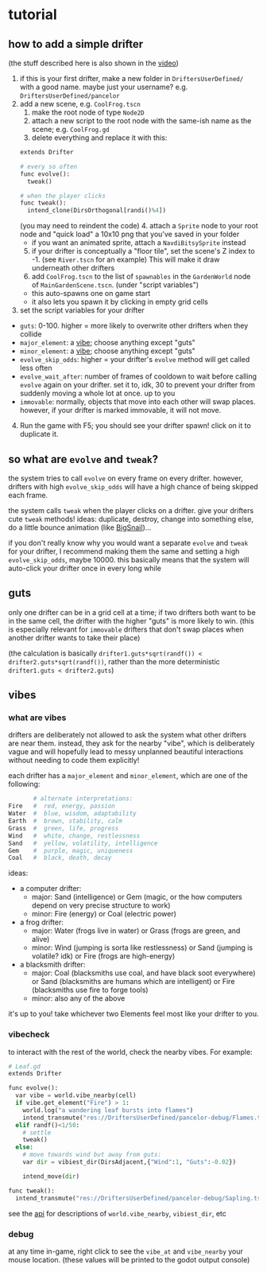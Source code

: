 # tutorial

## how to add a simple drifter

(the stuff described here is also shown in the [video](./video.md))

1. if this is your first drifter, make a new folder in `DriftersUserDefined/` with a good name. maybe just your username? e.g. `DriftersUserDefined/pancelor`
2. add a new scene, e.g. `CoolFrog.tscn`
    1. make the root node of type `Node2D`
    2. attach a new script to the root node with the same-ish name as the scene; e.g. `CoolFrog.gd`
    3. delete everything and replace it with this:
    ```python
    extends Drifter

    # every so often
    func evolve():
      tweak()

    # when the player clicks
    func tweak():
      intend_clone(DirsOrthogonal[randi()%4])
    ```
    (you may need to reindent the code)
    4. attach a `Sprite` node to your root node and "quick load" a 10x10 png that you've saved in your folder
    * if you want an animated sprite, attach a `NavdiBitsySprite` instead
    5. if your drifter is conceptually a "floor tile", set the scene's Z index to -1. (see `River.tscn` for an example) This will make it draw underneath other drifters
    6. add `CoolFrog.tscn` to the list of `spawnables` in the `GardenWorld` node of `MainGardenScene.tscn`. (under "script variables")
    * this auto-spawns one on game start
    * it also lets you spawn it by clicking in empty grid cells
3. set the script variables for your drifter
* `guts`: 0-100. higher = more likely to overwrite other drifters when they collide
* `major_element`: a [vibe](#vibes); choose anything except "guts"
* `minor_element`: a [vibe](#vibes); choose anything except "guts"
* `evolve_skip_odds`: higher = your drifter's `evolve` method will get called less often
* `evolve_wait_after`: number of frames of cooldown to wait before calling `evolve` again on your drifter. set it to, idk, 30 to prevent your drifter from suddenly moving a whole lot at once. up to you
* `immovable`: normally, objects that move into each other will swap places. however, if your drifter is marked immovable, it will not move.
4. Run the game with F5; you should see your drifter spawn! click on it to duplicate it.

## so what are `evolve` and `tweak`?

the system tries to call `evolve` on every frame on every drifter. however, drifters with high `evolve_skip_odds` will have a high chance of being skipped each frame.

the system calls `tweak` when the player clicks on a drifter. give your drifters cute `tweak` methods! ideas: duplicate, destroy, change into something else, do a little bounce animation (like [BigSnail](../DriftersUserDefined/droqen-test/BigSnail.gd))...

if you don't really know why you would want a separate `evolve` and `tweak` for your drifter, I recommend making them the same and setting a high `evolve_skip_odds`, maybe 10000. this basically means that the system will auto-click your drifter once in every long while

## guts

only one drifter can be in a grid cell at a time; if two drifters both want to be in the same cell, the drifter with the higher "guts" is more likely to win. (this is especially relevant for `immovable` drifters that don't swap places when another drifter wants to take their place)

(the calculation is basically `drifter1.guts*sqrt(randf()) < drifter2.guts*sqrt(randf())`, rather than the more deterministic `drifter1.guts < drifter2.guts`)

## vibes

### what are vibes

drifters are deliberately not allowed to ask the system what other drifters are near them. instead, they ask for the nearby "vibe", which is deliberately vague and will hopefully lead to messy unplanned beautiful interactions without needing to code them explicitly!

each drifter has a `major_element` and `minor_element`, which are one of the following:

```python
       # alternate interpretations:
Fire   #  red, energy, passion
Water  #  blue, wisdom, adaptability
Earth  #  brown, stability, calm
Grass  #  green, life, progress
Wind   #  white, change, restlessness
Sand   #  yellow, volatility, intelligence
Gem    #  purple, magic, uniqueness
Coal   #  black, death, decay
```

ideas:
* a computer drifter:
    * major: Sand (intelligence) or Gem (magic, or the how computers depend on very precise structure to work)
    * minor: Fire (energy) or Coal (electric power)
* a frog drifter:
    * major: Water (frogs live in water) or Grass (frogs are green, and alive)
    * minor: Wind (jumping is sorta like restlessness) or Sand (jumping is volatile? idk) or Fire (frogs are high-energy)
* a blacksmith drifter:
    * major: Coal (blacksmiths use coal, and have black soot everywhere) or Sand (blacksmiths are humans which are intelligent) or Fire (blacksmiths use fire to forge tools)
    * minor: also any of the above

it's up to you! take whichever two Elements feel most like your drifter to you.

### vibecheck

to interact with the rest of the world, check the nearby vibes. For example:

```python
# Leaf.gd
extends Drifter

func evolve():
  var vibe = world.vibe_nearby(cell)
  if vibe.get_element("Fire") > 1:
    world.log("a wandering leaf bursts into flames")
    intend_transmute("res://DriftersUserDefined/pancelor-debug/Flames.tscn")
  elif randf()<1/50:
    # settle
    tweak()
  else:
    # move towards wind but away from guts:
    var dir = vibiest_dir(DirsAdjacent,{"Wind":1, "Guts":-0.02})

    intend_move(dir)

func tweak():
  intend_transmute("res://DriftersUserDefined/pancelor-debug/Sapling.tscn")
```

see the [api](./api.md) for descriptions of `world.vibe_nearby`, `vibiest_dir`, etc

### debug

at any time in-game, right click to see the `vibe_at` and `vibe_nearby` your mouse location. (these values will be printed to the godot output console)
